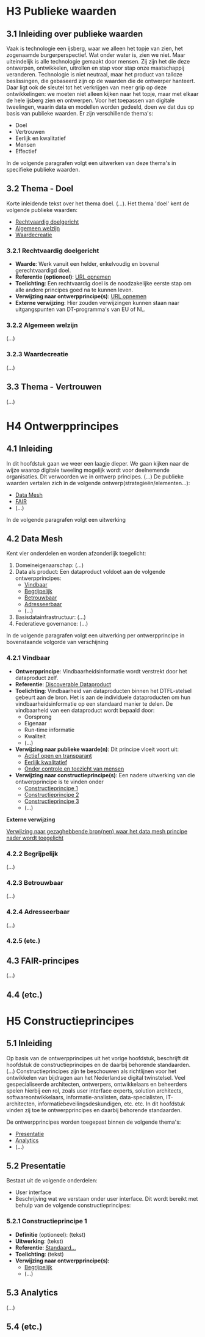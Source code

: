 # H3 Publieke waarden

## 3.1	Inleiding over publieke waarden

Vaak is technologie een ijsberg, waar we alleen het topje van zien, het zogenaamde burgerperspectief. Wat onder water is, zien we niet. Maar uiteindelijk is alle technologie gemaakt door mensen. Zij zijn het die deze ontwerpen, ontwikkelen, uitrollen en stap voor stap onze maatschappij veranderen. Technologie is niet neutraal, maar het product van talloze beslissingen, die gebaseerd zijn op de waarden die de ontwerper hanteert. Daar ligt ook de sleutel tot het verkrijgen van meer grip op deze ontwikkelingen: we moeten niet alleen kijken naar het topje, maar met elkaar de hele ijsberg zien en ontwerpen. Voor het toepassen van digitale tweelingen, waarin data en modellen worden gedeeld, doen we dat dus op basis van publieke waarden. Er zijn verschillende thema's:

 * Doel
 * Vertrouwen
 * Eerlijk en kwalitatief
 * Mensen
 * Effectief

In de volgende paragrafen volgt een uitwerken van deze thema's in specifieke publieke waarden.

## 3.2	Thema - Doel

Korte inleidende tekst over het thema doel. (...). Het thema 'doel' kent de volgende publieke waarden:

 * [Rechtvaardig doelgericht](https://github.com/Geonovum/DTFL/blob/main/Referentie%20Architectuur/draft/uitgewerkt_voorbeeld_samenhang_h345.md#321rechtvaardig-doelgericht)
 * [Algemeen welzijn](https://github.com/Geonovum/DTFL/blob/main/Referentie%20Architectuur/draft/uitgewerkt_voorbeeld_samenhang_h345.md#322algemeen-welzijn)
 * [Waardecreatie](https://github.com/Geonovum/DTFL/blob/main/Referentie%20Architectuur/draft/uitgewerkt_voorbeeld_samenhang_h345.md#323waardecreatie)

### 3.2.1	Rechtvaardig doelgericht

* **Waarde**: Werk vanuit een helder, enkelvoudig en bovenal gerechtvaardigd doel.
* **Referentie (optioneel)**: [URL opnemen](URL)
* **Toelichting**: Een rechtvaardig doel is de noodzakelijke eerste stap om alle andere principes goed na te kunnen leven.
* **Verwijzing naar ontwerpprincipe(s)**: [URL opnemen](URL)
* **Externe verwijzing**: Hier zouden verwijzingen kunnen staan naar uitgangspunten van DT-programma's van EU of NL.

### 3.2.2	Algemeen welzijn
(...)

### 3.2.3	Waardecreatie
(...)

## 3.3	Thema - Vertrouwen
(...)

# H4 Ontwerpprincipes
## 4.1	Inleiding
In dit hoofdstuk gaan we weer een laagje dieper. We gaan kijken naar de wijze waarop digitale tweeling mogelijk wordt voor deelnemende organisaties. Dit verwoorden we in ontwerp principes. (...) De publieke waarden vertalen zich in de volgende ontwerp(strategieën/elementen...):

 * [Data Mesh](https://github.com/Geonovum/DTFL/blob/main/Referentie%20Architectuur/draft/uitgewerkt_voorbeeld_samenhang_h345.md#42-data-mesh)
 * [FAIR](https://github.com/Geonovum/DTFL/blob/main/Referentie%20Architectuur/draft/uitgewerkt_voorbeeld_samenhang_h345.md#43-fair-principes)
 * (...)

In de volgende paragrafen volgt een uitwerking

## 4.2 Data Mesh

Kent vier onderdelen en worden afzonderlijk toegelicht: 

1. Domeineigenaarschap: (...)
2. Data als product: Een dataproduct voldoet aan de volgende ontwerpprincipes:
    * [Vindbaar](https://github.com/Geonovum/DTFL/blob/main/Referentie%20Architectuur/draft/uitgewerkt_voorbeeld_samenhang_h345.md#421vindbaar)
    * [Begrijpelijk](https://github.com/Geonovum/DTFL/blob/main/Referentie%20Architectuur/draft/uitgewerkt_voorbeeld_samenhang_h345.md#422begrijpelijk)
    * [Betrouwbaar](https://github.com/Geonovum/DTFL/blob/main/Referentie%20Architectuur/draft/uitgewerkt_voorbeeld_samenhang_h345.md#423betrouwbaar)
    * [Adresseerbaar](https://github.com/Geonovum/DTFL/blob/main/Referentie%20Architectuur/draft/uitgewerkt_voorbeeld_samenhang_h345.md#424adresseerbaar)
    * (...)
3. Basisdatainfrastructuur: (...)
4. Federatieve governance: (...)

In de volgende paragrafen volgt een uitwerking per ontwerpprincipe in bovenstaande volgorde van verschijning

### 4.2.1	Vindbaar

 * **Ontwerpprincipe**: Vindbaarheidsinformatie wordt verstrekt door het dataproduct zelf. 
 * **Referentie**: [Discoverable Dataproduct](https://martinfowler.com/articles/data-monolith-to-mesh.html#DataAndProductThinkingConvergence)
 * **Toelichting**: Vindbaarheid van dataproducten binnen het DTFL-stelsel gebeurt aan de bron. Het is aan de individuele dataproducten om hun 
vindbaarheidsinformatie op een standaard manier te delen. De vindbaarheid van een dataproduct wordt bepaald door:
    * Oorsprong
    * Eigenaar
    * Run-time informatie
    * Kwaliteit
    * (...)
* **Verwijzing naar publieke waarde(n)**: Dit principe vloeit voort uit:
    * [Actief open en transparant](URL)
    * [Eerlijk kwalitatief](URL)
    * [Onder controle en toezicht van mensen](URL)
* **Verwijzing naar constructieprincipe(s)**: Een nadere uitwerking van die ontwerpprincipe is te vinden onder
    * [Constructieprincipe 1](https://github.com/Geonovum/DTFL/blob/main/Referentie%20Architectuur/draft/uitgewerkt_voorbeeld_samenhang_h345.md#521constructieprincipe-1)
    * [Constructieprincipe 2](interneLinkNaarConstructieprincipe2)
    * [Constructieprincipe 3](interneLinkNaarConstructieprincipe3)
    * (...)

**Externe verwijzing**

[Verwijzing naar gezaghebbende bron(nen) waar het data mesh principe nader wordt toegelicht](URL)

### 4.2.2	Begrijpelijk
(...)
### 4.2.3 	Betrouwbaar
(...)
### 4.2.4	Adresseerbaar
(...)
### 4.2.5	(etc.)

## 4.3 FAIR-principes
(...)

## 4.4 	(etc.)

# H5 Constructieprincipes

## 5.1 Inleiding

Op basis van de ontwerpprincipes uit het vorige hoofdstuk, beschrijft dit hoofdstuk de constructieprincipes en de daarbij behorende standaarden. (...) Constructieprincipes zijn te beschouwen als richtlijnen voor het ontwikkelen van bijdragen aan het Nederlandse digital twinstelsel. Veel gespecialiseerde architecten, ontwerpers, ontwikkelaars en beheerders spelen hierbij een rol, zoals user interface experts, solution architects, softwareontwikkelaars, informatie-analisten, data-specialisten, IT-architecten, informatiebeveilingsdeskundigen, etc. etc. In dit hoofdstuk vinden zij toe te ontwerpprincipes en daarbij behorende standaarden.

De ontwerpprincipes worden toegepast binnen de volgende thema's:
 * [Presentatie](https://github.com/Geonovum/DTFL/blob/main/Referentie%20Architectuur/draft/uitgewerkt_voorbeeld_samenhang_h345.md#52-presentatie)
 * [Analytics ](https://github.com/Geonovum/DTFL/blob/main/Referentie%20Architectuur/draft/uitgewerkt_voorbeeld_samenhang_h345.md#53-analytics)
 * (...)

## 5.2 Presentatie

Bestaat uit de volgende onderdelen:
 * User interface
 * Beschrijving wat we verstaan onder user interface. Dit wordt bereikt met behulp van de volgende constructieprincipes:

### 5.2.1	Constructieprincipe 1

 * **Definitie** (optioneel): (tekst)
 * **Uitwerking**: (tekst)
 * **Referentie**: [Standaard...](URL)
 * **Toelichting**: (tekst)
 * **Verwijzing naar ontwerpprincipe(s):**
    * [Begrijpelijk](https://github.com/Geonovum/DTFL/blob/main/Referentie%20Architectuur/draft/uitgewerkt_voorbeeld_samenhang_h345.md#422begrijpelijk)
    * (...)

## 5.3 Analytics

(...)

## 5.4 (etc.)